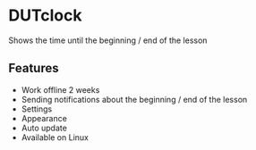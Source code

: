 # DUTclock
Shows the time until the beginning / end of the lesson


## Features
- Work offline 2 weeks
- Sending notifications about the beginning / end of the lesson
- Settings
- Appearance
- Auto update
- Available on Linux

